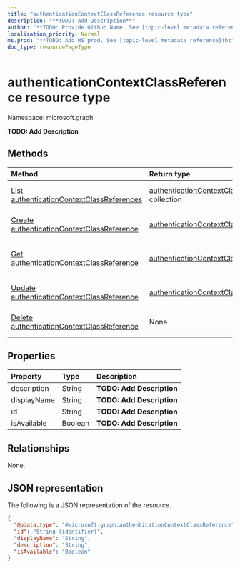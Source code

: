 ```yaml
---
title: "authenticationContextClassReference resource type"
description: "**TODO: Add Description**"
author: "**TODO: Provide Github Name. See [topic-level metadata reference](https://msgo.azurewebsites.net/add/document/guidelines/metadata.html#topic-level-metadata)**"
localization_priority: Normal
ms.prod: "**TODO: Add MS prod. See [topic-level metadata reference](https://msgo.azurewebsites.net/add/document/guidelines/metadata.html#topic-level-metadata)**"
doc_type: resourcePageType
---
```


# authenticationContextClassReference resource type

Namespace: microsoft.graph



**TODO: Add Description**

## Methods
|Method|Return type|Description|
|:---|:---|:---|
|[List authenticationContextClassReferences](../api/authenticationcontextclassreference-list.md)|[authenticationContextClassReference](../resources/authenticationcontextclassreference.md) collection|Get a list of the [authenticationContextClassReference](../resources/authenticationcontextclassreference.md) objects and their properties.|
|[Create authenticationContextClassReference](../api/authenticationcontextclassreference-create.md)|[authenticationContextClassReference](../resources/authenticationcontextclassreference.md)|Create a new [authenticationContextClassReference](../resources/authenticationcontextclassreference.md) object.|
|[Get authenticationContextClassReference](../api/authenticationcontextclassreference-get.md)|[authenticationContextClassReference](../resources/authenticationcontextclassreference.md)|Read the properties and relationships of an [authenticationContextClassReference](../resources/authenticationcontextclassreference.md) object.|
|[Update authenticationContextClassReference](../api/authenticationcontextclassreference-update.md)|[authenticationContextClassReference](../resources/authenticationcontextclassreference.md)|Update the properties of an [authenticationContextClassReference](../resources/authenticationcontextclassreference.md) object.|
|[Delete authenticationContextClassReference](../api/authenticationcontextclassreference-delete.md)|None|Deletes an [authenticationContextClassReference](../resources/authenticationcontextclassreference.md) object.|

## Properties
|Property|Type|Description|
|:---|:---|:---|
|description|String|**TODO: Add Description**|
|displayName|String|**TODO: Add Description**|
|id|String|**TODO: Add Description**|
|isAvailable|Boolean|**TODO: Add Description**|

## Relationships
None.

## JSON representation
The following is a JSON representation of the resource.
<!-- {
  "blockType": "resource",
  "keyProperty": "id",
  "@odata.type": "microsoft.graph.authenticationContextClassReference",
  "openType": false
}
-->
``` json
{
  "@odata.type": "#microsoft.graph.authenticationContextClassReference",
  "id": "String (identifier)",
  "displayName": "String",
  "description": "String",
  "isAvailable": "Boolean"
}
```

